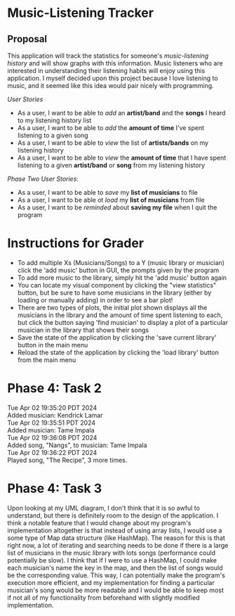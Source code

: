# Music-Listening Tracker

## Proposal
This application will track the statistics for 
someone's *music-listening history* and will show graphs with this 
information. Music listeners who are interested in 
understanding their listening habits will enjoy using this application.
I myself decided upon this project because I love 
listening to music, and it seemed like this idea would pair nicely 
with programming.


*User Stories*
- As a user, I want to be able to *add* an **artist/band** and the **songs**
I heard to my listening history list
- As a user, I want to be able to *add* the **amount of time** I've spent listening
to a given song
- As a user, I want to be able to *view* the list of **artists/bands** on my listening history
- As a user, I want to be able to *view* the **amount of time** that I have spent
listening to a given **artist/band** or **song** from my listening history

*Phase Two User Stories*:
- As a user, I want to be able to *save* my **list of musicians** to file
- As a user, I want to be able ot *load* my **list of musicians** from file
- As a user, I want to be *reminded* about **saving my file** when I quit the program


# Instructions for Grader
- To add multiple Xs (Musicians/Songs) to a Y (music library or musician) click the 'add music' button in GUI, 
the prompts given by the program
- To add more music to the library, simply hit the 'add music' button again
- You can locate my visual component by clicking the "view statistics" button, but be sure to 
have some musicians in the library (either by loading or manually adding) in order to see a bar plot!
- There are two types of plots, the initial plot shown displays all the musicians in the 
library and the amount of time spent listening to each, but click the button saying 'find musician' to
display a plot of a particular musician in the library that shows their songs
- Save the state of the application by clicking the 'save current library' button in the main menu
- Reload the state of the application by clicking the 'load library' button from the main menu

# Phase 4: Task 2
Tue Apr 02 19:35:20 PDT 2024 \
Added musician: Kendrick Lamar \
Tue Apr 02 19:35:51 PDT 2024  \
Added musician: Tame Impala \
Tue Apr 02 19:36:08 PDT 2024 \
Added song, "Nangs", to musician: Tame Impala \
Tue Apr 02 19:36:22 PDT 2024 \
Played song, "The Recipe", 3 more times. 


# Phase 4: Task 3

Upon looking at my UML diagram, I don't think that it is so awful to understand, but there is definitely room to 
the design of the application. I think a notable feature that I would change about my program's implementation 
altogether is that instead of using array lists, I would use a some type of Map data structure (like HashMap). 
The reason for this is that right now, a lot of iterating and searching needs to be done if there is a large list
of musicians in the music library with lots songs (performance could potentially be slow). I think that if I were 
to use a HashMap, I could make each musician's name the key in the map, and then the list of songs would be the
corresponding value. This way, I can potentially make the program's execution more efficient, and my 
implementation for finding a particular musician's song would be more readable and I would be able to keep most
if not all of my functionality from beforehand with slightly modified implementation.